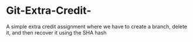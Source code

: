 # Git-Extra-Credit-
A simple extra credit assignment where we have to create a branch, delete it, and then recover it using the SHA hash
